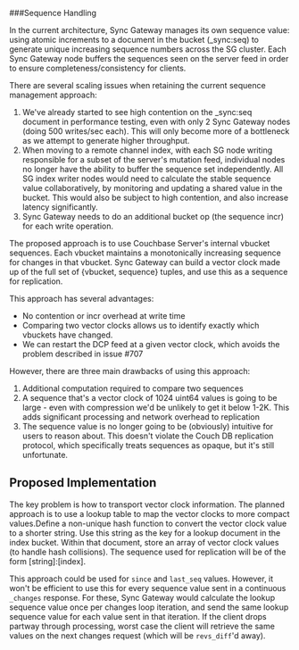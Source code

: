 ###Sequence Handling

In the current architecture, Sync Gateway manages its own sequence value: using atomic increments to a document in the bucket (_sync:seq) to generate unique increasing sequence numbers across the SG cluster. Each Sync Gateway node buffers the sequences seen on the server feed in order to ensure completeness/consistency for clients.

There are several scaling issues when retaining the current sequence management approach:

 1. We've already started to see high contention on the _sync:seq document in performance testing, even with only 2 Sync Gateway nodes (doing 500 writes/sec each).  This will only become more of a bottleneck as we attempt to generate higher throughput.
 2. When moving to a remote channel index, with each SG node writing responsible for a subset of the server's mutation feed, individual nodes no longer have the ability to buffer the sequence set independently.  All SG index writer nodes would need to calculate the stable sequence value collaboratively, by monitoring and updating a shared value in the bucket.  This would also be subject to high contention, and also increase latency significantly.
 3. Sync Gateway needs to do an additional bucket op (the sequence incr) for each write operation.


The proposed approach is to use Couchbase Server's internal vbucket sequences.  Each vbucket maintains a monotonically increasing sequence for changes in that vbucket.  Sync Gateway can build a vector clock made up of the full set of {vbucket, sequence} tuples, and use this as a sequence for replication.

This approach has several advantages:

 * No contention or incr overhead at write time
 * Comparing two vector clocks allows us to identify exactly which vbuckets have changed.
 * We can restart the DCP feed at a given vector clock, which avoids the problem described in issue #707

However, there are three main drawbacks of using this approach:

  1. Additional computation required to compare two sequences
  2. A sequence that's a vector clock of 1024 uint64 values is going to be large - even with compression we'd be unlikely to get it below 1-2K. This adds significant processing and network overhead to replication
  3. The sequence value is no longer going to be (obviously) intuitive for users to reason about. This doesn't violate the Couch DB replication protocol, which specifically treats sequences as opaque, but it's still unfortunate.


## Proposed Implementation

The key problem is how to transport vector clock information.  The planned approach is to use a lookup table to map the vector clocks to more compact values.Define a non-unique hash function to convert the vector clock value to a shorter string.  Use this string as the key for a lookup document in the index bucket. Within that document, store an array of vector clock values (to handle hash collisions).  The sequence used for replication will be of the form [string]:[index].

This approach could be used for `since` and `last_seq` values.  However, it won't be efficient to use this for every sequence value sent in a continuous `_changes` response.  For these, Sync Gateway would calculate the lookup sequence value once per changes loop iteration, and send the same lookup sequence value for each value sent in that iteration.  If the client drops partway through processing, worst case the client will retrieve the same values on the next changes request (which will be `revs_diff`'d away).


